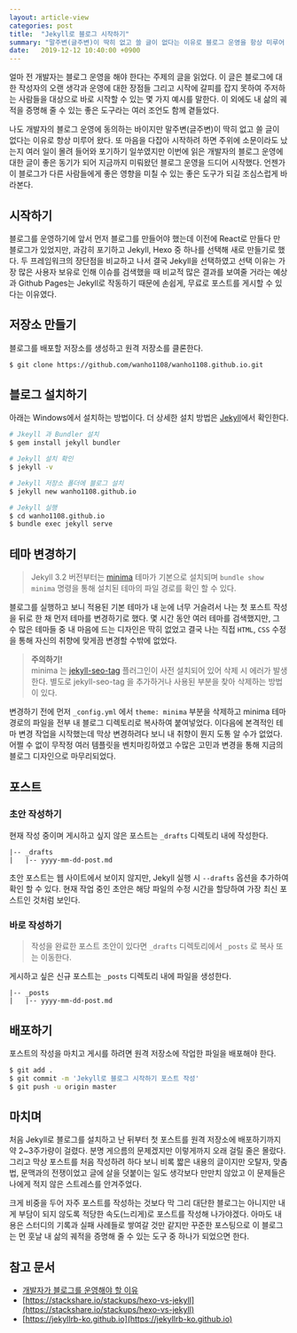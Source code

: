 ```yaml
---
layout: article-view
categories: post
title:  "Jekyll로 블로그 시작하기"
summary: "말주변(글주변)이 딱히 없고 쓸 글이 없다는 이유로 블로그 운영을 항상 미루어 왔다. 또 마음을 다잡아 시작하려 하면 주위에 소문이라도 났는지 여러 일이 몰려 들어와 포기하기 일쑤였지만 이번에 읽은 개발자의 블로그 운영에 대한 글이 좋은 동기가 되어 지금까지 미뤄왔던 블로그 운영을 드디어 시작했다."
date:   2019-12-12 10:40:00 +0900
---
```


얼마 전 개발자는 블로그 운영을 해야 한다는 주제의 글을 읽었다. 이 글은 블로그에 대한 작성자의 오랜 생각과 운영에 대한 장점들 그리고 시작에 갈피를 잡지 못하여 주저하는 사람들을 대상으로 바로 시작할 수 있는 몇 가지 예시를 말한다. 이 외에도 내 삶의 궤적을 증명해 줄 수 있는 좋은 도구라는 여러 조언도 함께 곁들었다.

나도 개발자의 블로그 운영에 동의하는 바이지만 말주변(글주변)이 딱히 없고 쓸 글이 없다는 이유로 항상 미루어 왔다. 또 마음을 다잡아 시작하려 하면 주위에 소문이라도 났는지 여러 일이 몰려 들어와 포기하기 일쑤였지만 이번에 읽은 개발자의 블로그 운영에 대한 글이 좋은 동기가 되어 지금까지 미뤄왔던 블로그 운영을 드디어 시작했다. 언젠가 이 블로그가 다른 사람들에게 좋은 영향을 미칠 수 있는 좋은 도구가 되길 조심스럽게 바라본다.

## 시작하기

 블로그를 운영하기에 앞서 먼저 블로그를 만들어야 했는데 이전에 React로 만들다 만 블로그가 있었지만, 과감히 포기하고 Jekyll, Hexo 중 하나를 선택해 새로 만들기로 했다. 두 프레임워크의 장단점을 비교하고 나서 결국 Jekyll을 선택하였고 선택 이유는 가장 많은 사용자 보유로 인해 이슈를 검색했을 때 비교적 많은 결과를 보여줄 거라는 예상과 Github Pages는 Jekyll로 작동하기 때문에 손쉽게, 무료로 포스트를 게시할 수 있다는 이유였다.

## 저장소 만들기

블로그를 배포할 저장소를 생성하고 원격 저장소를 클론한다.

```bash
$ git clone https://github.com/wanho1108/wanho1108.github.io.git
```

## 블로그 설치하기

아래는 Windows에서 설치하는 방법이다. 더 상세한 설치 방법은 [Jekyll](https://jekyllrb-ko.github.io/docs/installation/)에서 확인한다. 

```bash
# Jkeyll 과 Bundler 설치
$ gem install jekyll bundler

# Jekyll 설치 확인
$ jekyll -v

# Jekyll 저장소 폴더에 블로그 설치
$ jekyll new wanho1108.github.io

# Jekyll 실행
$ cd wanho1108.github.io
$ bundle exec jekyll serve
```

## 테마 변경하기

> Jekyll 3.2 버전부터는 [minima](https://github.com/jekyll/minima) 테마가 기본으로 설치되며 `bundle show minima` 명령을 통해 설치된 테마의 파일 경로를 확인 할 수 있다.

블로그를 실행하고 보니 적용된 기본 테마가 내 눈에 너무 거슬려서 나는 첫 포스트 작성을 뒤로 한 채 먼저 테마를 변경하기로 했다. 몇 시간 동안 여러 테마를 검색했지만, 그 수 많은 테마들 중 내 마음에 드는 디자인은 딱히 없었고 결국 나는 직접 `HTML`, `CSS` 수정을 통해 자신의 취향에 맞게끔 변경할 수밖에 없었다.

> **주의하기!**  
> minima 는 [jekyll-seo-tag](https://github.com/jekyll/jekyll-seo-tag) 플러그인이 사전 설치되어 있어 삭제 시 에러가 발생한다. 별도로 jekyll-seo-tag 을 추가하거나 사용된 부분을 찾아 삭제하는 방법이 있다.

변경하기 전에 먼저 `_config.yml` 에서 `theme: minima` 부분을 삭제하고 minima 테마 경로의 파일을 전부 내 블로그 디렉토리로 복사하여 붙여넣었다. 이다음에 본격적인 테마 변경 작업을 시작했는데 막상 변경하려다 보니 내 취향이 뭔지 도통 알 수가 없었다. 어쩔 수 없이 무작정 여러 템플릿을 벤치마킹하였고 수많은 고민과 변경을 통해 지금의 블로그 디자인으로 마무리되었다.

## 포스트

### 초안 작성하기

현재 작성 중이며 게시하고 싶지 않은 포스트는 `_drafts` 디렉토리 내에 작성한다.

```
|-- _drafts
|   |-- yyyy-mm-dd-post.md
```

초안 포스트는 웹 사이트에서 보이지 않지만, Jekyll 실행 시 `--drafts` 옵션을 추가하여 확인 할 수 있다. 현재 작업 중인 초안은 해당 파일의 수정 시간을 할당하여 가장 최신 포스트인 것처럼 보인다.

### 바로 작성하기

> 작성을 완료한 포스트 초안이 있다면 `_drafts` 디렉토리에서 `_posts` 로 복사 또는 이동한다.

게시하고 싶은 신규 포스트는 `_posts` 디렉토리 내에 파일을 생성한다. 

```
|-- _posts
|   |-- yyyy-mm-dd-post.md
```

## 배포하기

포스트의 작성을 마치고 게시를 하려면 원격 저장소에 작업한 파일을 배포해야 한다.

```bash
$ git add .
$ git commit -m 'Jekyll로 블로그 시작하기 포스트 작성'
$ git push -u origin master
```

## 마치며

처음 Jekyll로 블로그를 설치하고 난 뒤부터 첫 포스트를 원격 저장소에 배포하기까지 약 2~3주가량이 걸렸다. 분명 게으름의 문제겠지만 이렇게까지 오래 걸릴 줄은 몰랐다. 그리고 막상 포스트를 처음 작성하려 하다 보니 비록 짧은 내용의 글이지만 오탈자, 맞춤법, 문맥과의 전쟁이었고 글에 살을 덧붙이는 일도 생각보다 만만치 않았고 이 문제들은 나에게 적지 않은 스트레스를 안겨주었다. 

크게 비중을 두어 자주 포스트를 작성하는 것보다 막 그리 대단한 블로그는 아니지만 내게 부담이 되지 않도록 적당한 속도(느리게)로 포스트를 작성해 나가야겠다. 아마도 내용은 스터디의 기록과 실패 사례들로 쌓여갈 것만 같지만 꾸준한 포스팅으로 이 블로그는 먼 훗날 내 삶의 궤적을 증명해 줄 수 있는 도구 중 하나가 되었으면 한다.

## 참고 문서

- [개발자가 블로그를 운영해야 할 이유](https://taegon.kim/archives/7107)
- [https://stackshare.io/stackups/hexo-vs-jekyll](https://stackshare.io/stackups/hexo-vs-jekyll)
- [https://jekyllrb-ko.github.io](https://jekyllrb-ko.github.io)